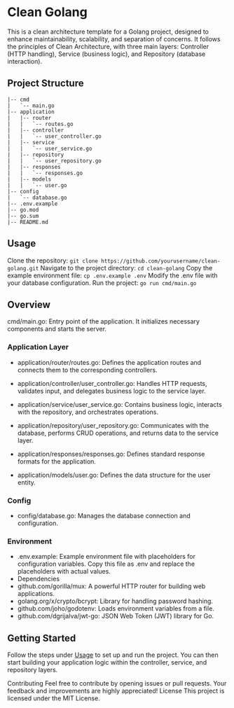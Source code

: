 # Clean Golang
This is a clean architecture template for a Golang project, designed to enhance maintainability, scalability, and separation of concerns. It follows the principles of Clean Architecture, with three main layers: Controller (HTTP handling), Service (business logic), and Repository (database interaction).

## Project Structure
```clean-golang
|-- cmd
|   `-- main.go
|-- application
|   |-- router
|   |   `-- routes.go
|   |-- controller
|   |   `-- user_controller.go
|   |-- service
|   |   `-- user_service.go
|   |-- repository
|   |   `-- user_repository.go
|   |-- responses
|   |   `-- responses.go
|   |-- models
|   |   `-- user.go
|-- config
|   `-- database.go
|-- .env.example
|-- go.mod
|-- go.sum
|-- README.md 
```


## Usage
Clone the repository: ``git clone https://github.com/yourusername/clean-golang.git``
Navigate to the project directory: ``cd clean-golang``
Copy the example environment file: ``cp .env.example .env``
Modify the .env file with your database configuration.
Run the project: ``go run cmd/main.go``
## Overview
cmd/main.go: Entry point of the application. It initializes necessary components and starts the server.
### Application Layer
- application/router/routes.go: Defines the application routes and connects them to the corresponding controllers.

- application/controller/user_controller.go: Handles HTTP requests, validates input, and delegates business logic to the service layer.

- application/service/user_service.go: Contains business logic, interacts with the repository, and orchestrates operations.

- application/repository/user_repository.go: Communicates with the database, performs CRUD operations, and returns data to the service layer.

- application/responses/responses.go: Defines standard response formats for the application.

- application/models/user.go: Defines the data structure for the user entity.

### Config
- config/database.go: Manages the database connection and configuration.
### Environment
- .env.example: Example environment file with placeholders for configuration variables. Copy this file as .env and replace the placeholders with actual values.
- Dependencies
- github.com/gorilla/mux: A powerful HTTP router for building web applications.
- golang.org/x/crypto/bcrypt: Library for handling password hashing.
- github.com/joho/godotenv: Loads environment variables from a file.
- github.com/dgrijalva/jwt-go: JSON Web Token (JWT) library for Go.
## Getting Started
Follow the steps under [Usage](Usage/readme.md) to set up and run the project. You can then start building your application logic within the controller, service, and repository layers.

Contributing
Feel free to contribute by opening issues or pull requests. Your feedback and improvements are highly appreciated!
License
This project is licensed under the MIT License.


